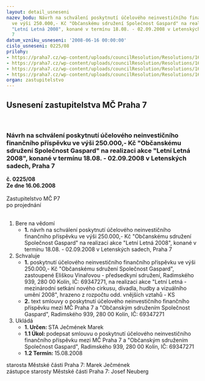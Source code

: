```yaml
---
layout: detail_usneseni
nazev_bodu: Návrh na schválení poskytnutí účelového neinvestičního finančního příspěvku
  ve výši 250.000,- Kč "Občanskému sdružení Společnost Gaspard" na realizaci akce
  "Letní Letná 2008", konané v termínu 18.08. - 02.09.2008 v Letenských sadech, Praha
  7
datum_vzniku_usneseni: '2008-06-16 00:00:00'
cislo_usneseni: 0225/08
prilohy:
- https://praha7.cz/wp-content/uploads/councilResolution/Resolutions/16188/3-08-z%c3%a1pis_ze_4._jedn%c3%a1n%c3%ad_kk_ze_dne_12.05.2008.doc
- https://praha7.cz/wp-content/uploads/councilResolution/Resolutions/16188/3-08-s_-_letn%c3%ad_letn%c3%a1_2008.doc
- https://praha7.cz/wp-content/uploads/councilResolution/Resolutions/16188/3-08-rozpo%c4%8det_-_letn%c3%ad_letn%c3%a1_08.xls
- https://praha7.cz/wp-content/uploads/councilResolution/Resolutions/16188/3-08-usnesen%c3%ad_rady_27.05.08.doc
organ: zastupitelstvo
---
```

<div id="ucUsn_pList" class="usn">
	<span><h2>Usnesení zastupitelstva MČ Praha 7 </h2>
<br></span><div class="standBody">
<span><h3>Návrh na schválení poskytnutí účelového neinvestičního finančního příspěvku ve výši 250.000,- Kč "Občanskému sdružení Společnost Gaspard" na realizaci akce "Letní Letná 2008", konané v termínu 18.08. - 02.09.2008 v Letenských sadech, Praha 7</h3></span><div class="center">
		<strong>č. 0225/08</strong><br>
	</div>
<div class="center">
		<strong>Ze dne 16.06.2008</strong><br><br>
	</div>Zastupitelstvo MČ P7<br> po projednání<br><br><ol>
<li>Bere na vědomí<ul><li>
<strong>1.</strong> návrh na schválení poskytnutí účelového neinvestičního finančního příspěvku ve výši 250.000,- Kč "Občanskému sdružení Společnost Gaspard" na realizaci akce "Letní Letná 2008", konané v termínu 18.08. - 02.09.2008 v Letenských sadech, Praha 7</li></ul>
</li>
<li>Schvaluje<ul>
<li>
<strong>1.</strong> poskytnutí účelového neinvestičního finančního příspěvku ve výši 250.000,- Kč "Občanskému sdružení Společnost Gaspard", zastoupené Eliškou Vinařovou - předsedkyní sdružení, Radimského 939, 280 00  Kolín, IČ: 69347271,  na realizaci akce "Letní Letná - mezinárodní setkání nového cirkusu, divadla, hudby a vizuálního umění 2008", hrazeno z rozpočtu odd. vnějších vztahů - KS</li>
<li>
<strong>2.</strong> text smlouvy o poskytnutí účelového neinvestičního finančního příspěvku mezi MČ Praha 7 a "Občanským sdružením Společnost Gaspard", Radimského 939, 280 00  Kolín, IČ: 69347271          </li>
</ul>
</li>
<li>Ukládá<ul>
<li>
<strong>1. Určen: </strong>STA Ječmének Marek</li>
<li>
<strong>1.1 Úkol: </strong>podepsat smlouvu o poskytnutí účelového neinvestičního finančního příspěvku mezi MČ Praha 7 a "Občanským sdružením Společnost Gaspard", Radimského 939, 280 00  Kolín, IČ: 69347271 </li>
<li>
<strong>1.2 Termín: </strong>15.08.2008</li>
</ul>
</li>
</ol>starosta Městské části Praha 7: Marek Ječmének<br>zástupce starosty Městské části Praha 7: Josef Neuberg
</div>
</div>
